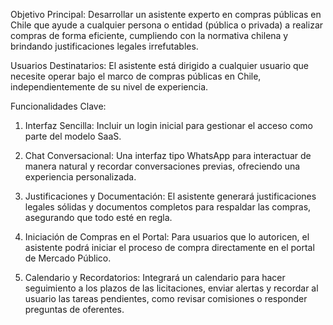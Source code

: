 Objetivo Principal:
Desarrollar un asistente experto en compras públicas en Chile que ayude a cualquier persona o entidad (pública o privada) a realizar compras de forma eficiente, cumpliendo con la normativa chilena y brindando justificaciones legales irrefutables.

Usuarios Destinatarios:
El asistente está dirigido a cualquier usuario que necesite operar bajo el marco de compras públicas en Chile, independientemente de su nivel de experiencia.

Funcionalidades Clave:

1. Interfaz Sencilla: Incluir un login inicial para gestionar el acceso como parte del modelo SaaS.

2. Chat Conversacional: Una interfaz tipo WhatsApp para interactuar de manera natural y recordar conversaciones previas, ofreciendo una experiencia personalizada.

3. Justificaciones y Documentación: El asistente generará justificaciones legales sólidas y documentos completos para respaldar las compras, asegurando que todo esté en regla.
4. Iniciación de Compras en el Portal: Para usuarios que lo autoricen, el asistente podrá iniciar el proceso de compra directamente en el portal de Mercado Público.
5. Calendario y Recordatorios: Integrará un calendario para hacer seguimiento a los plazos de las licitaciones, enviar alertas y recordar al usuario las tareas pendientes, como revisar comisiones o responder preguntas de oferentes.
